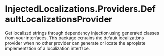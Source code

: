 # InjectedLocalizations.Providers.DefaultLocalizationsProvider
Get localized strings through dependency injection using generated classes from your interfaces.
This package contains the default localizations provider when no other provider can generate or locate the apropiate implementation of a localization interface. 

